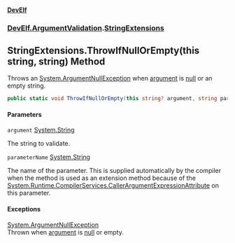 #### [DevElf](README.md 'README')
### [DevElf\.ArgumentValidation](DevElf.ArgumentValidation.md 'DevElf\.ArgumentValidation').[StringExtensions](StringExtensions.md 'DevElf\.ArgumentValidation\.StringExtensions')

## StringExtensions\.ThrowIfNullOrEmpty\(this string, string\) Method

Throws an [System\.ArgumentNullException](https://learn.microsoft.com/en-us/dotnet/api/system.argumentnullexception 'System\.ArgumentNullException') when [argument](StringExtensions.ThrowIfNullOrEmpty.D8P8RJ38QN1GJYOQY7V7DCNDC.md#DevElf.ArgumentValidation.StringExtensions.ThrowIfNullOrEmpty(thisstring,string).argument 'DevElf\.ArgumentValidation\.StringExtensions\.ThrowIfNullOrEmpty\(this string, string\)\.argument')
is [null](https://docs.microsoft.com/en-us/dotnet/csharp/language-reference/keywords/null 'https://docs\.microsoft\.com/en\-us/dotnet/csharp/language\-reference/keywords/null') or an empty string\.

```csharp
public static void ThrowIfNullOrEmpty(this string? argument, string parameterName=null);
```
#### Parameters

<a name='DevElf.ArgumentValidation.StringExtensions.ThrowIfNullOrEmpty(thisstring,string).argument'></a>

`argument` [System\.String](https://learn.microsoft.com/en-us/dotnet/api/system.string 'System\.String')

The string to validate\.

<a name='DevElf.ArgumentValidation.StringExtensions.ThrowIfNullOrEmpty(thisstring,string).parameterName'></a>

`parameterName` [System\.String](https://learn.microsoft.com/en-us/dotnet/api/system.string 'System\.String')

The name of the parameter\. This is supplied automatically by the compiler
when the method is used as an extension method because of the
[System\.Runtime\.CompilerServices\.CallerArgumentExpressionAttribute](https://learn.microsoft.com/en-us/dotnet/api/system.runtime.compilerservices.callerargumentexpressionattribute 'System\.Runtime\.CompilerServices\.CallerArgumentExpressionAttribute') on this parameter\.

#### Exceptions

[System\.ArgumentNullException](https://learn.microsoft.com/en-us/dotnet/api/system.argumentnullexception 'System\.ArgumentNullException')  
Thrown when [argument](StringExtensions.ThrowIfNullOrEmpty.D8P8RJ38QN1GJYOQY7V7DCNDC.md#DevElf.ArgumentValidation.StringExtensions.ThrowIfNullOrEmpty(thisstring,string).argument 'DevElf\.ArgumentValidation\.StringExtensions\.ThrowIfNullOrEmpty\(this string, string\)\.argument') is [null](https://docs.microsoft.com/en-us/dotnet/csharp/language-reference/keywords/null 'https://docs\.microsoft\.com/en\-us/dotnet/csharp/language\-reference/keywords/null') or empty\.